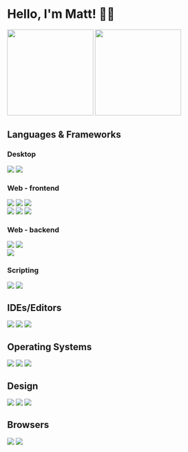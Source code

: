 # Hello, I'm Matt! 👋🏼

<div>
    <img src="https://github-readme-stats.vercel.app/api?username=matty-ross&show_icons=true&theme=dracula" height="200">
    <img src="https://github-readme-stats.vercel.app/api/top-langs/?username=matty-ross&exclude_repo=bpr-python-scripts&langs_count=10&layout=compact&theme=dracula" height="200">
</div>

## Languages & Frameworks
### Desktop
![](https://img.shields.io/badge/C-00599C?style=for-the-badge&logo=c&logoColor=white)
![](https://img.shields.io/badge/C%2B%2B-00599C?style=for-the-badge&logo=c%2B%2B&logoColor=white)
### Web - frontend
![](https://img.shields.io/badge/HTML5-E34F26?style=for-the-badge&logo=html5&logoColor=white)
![](https://img.shields.io/badge/CSS3-1572B6?style=for-the-badge&logo=css3&logoColor=white)
![](https://img.shields.io/badge/JavaScript-323330?style=for-the-badge&logo=javascript&logoColor=F7DF1E)  
![](https://img.shields.io/badge/Bootstrap-8511FA?style=for-the-badge&logo=bootstrap&logoColor=white)
![](https://img.shields.io/badge/jQuery-0769AD?style=for-the-badge&logo=jquery&logoColor=white)
![](https://img.shields.io/badge/Stimulus-FBF7F0?style=for-the-badge&logo=stimulus&logoColor=black)
### Web - backend
![](https://img.shields.io/badge/PHP-777BB4?style=for-the-badge&logo=php&logoColor=white)
![](https://img.shields.io/badge/MySQL-2B5D80?style=for-the-badge&logo=mysql&logoColor=white)  
![](https://img.shields.io/badge/Symfony-000000?style=for-the-badge&logo=symfony&logoColor=white)
### Scripting
![](https://img.shields.io/badge/Python-3670A0?style=for-the-badge&logo=python&logoColor=FFDD54)
![](https://img.shields.io/badge/PowerShell-5391FE?style=for-the-badge&logo=powershell&logoColor=white)

## IDEs/Editors
![](https://img.shields.io/badge/Visual%20Studio-5C2D91?style=for-the-badge&logo=visual-studio&logoColor=white)
![](https://img.shields.io/badge/Visual%20Studio%20Code-0078d7?style=for-the-badge&logo=visual-studio-code&logoColor=white)
![](https://img.shields.io/badge/Notepad%2B%2B-90E59A?style=for-the-badge&logo=notepad%2B%2B&logoColor=black)

## Operating Systems
![](https://img.shields.io/badge/Windows-0078D6?style=for-the-badge&logo=windows&logoColor=white)
![](https://img.shields.io/badge/Linux-FCC624?style=for-the-badge&logo=linux&logoColor=black)
![](https://img.shields.io/badge/Android-3DDC84?style=for-the-badge&logo=android&logoColor=white)

## Design
![](https://img.shields.io/badge/Adobe%20Photoshop-31A8FF?style=for-the-badge&logo=adobe%20photoshop&logoColor=white)
![](https://img.shields.io/badge/Adobe%20Illustrator-FF9A00?style=for-the-badge&logo=adobe%20illustrator&logoColor=white)
![](https://img.shields.io/badge/Adobe%20InDesign-49021F?style=for-the-badge&logo=adobeindesign&logoColor=white)

## Browsers
![](https://img.shields.io/badge/Brave-FB542B?style=for-the-badge&logo=brave&logoColor=white)
![](https://img.shields.io/badge/Tor-7D4698?style=for-the-badge&logo=tor-browser&logoColor=white)
